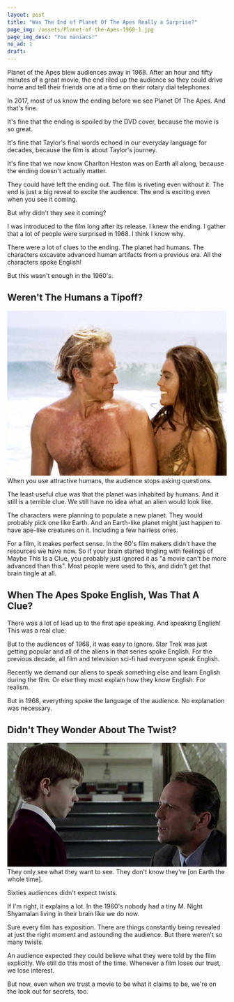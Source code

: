 ```yaml
---
layout: post
title: "Was The End of Planet Of The Apes Really a Surprise?"
page_img: /assets/Planet-of-the-Apes-1968-1.jpg
page_img_desc: "You maniacs!"
no_ad: 1
draft: 
---
```


Planet of the Apes blew audiences away in 1968. After an hour and fifty minutes of a great movie, the end riled up the audience so they could drive home and tell their friends one at a time on their rotary dial telephones.

In 2017, most of us know the ending before we see Planet Of The Apes. And that's fine. 

It's fine that the ending is spoiled by the DVD cover, because the movie is so great. 

It's fine that Taylor's final words echoed in our everyday language for decades, because the film is about Taylor's journey. 

It's fine that we now know Charlton Heston was on Earth all along, because the ending doesn't actually matter.

They could have left the ending out. The film is riveting even without it. The end is just a big reveal to excite the audience. The end is exciting even when you see it coming.

But why didn't they see it coming?

I was introduced to the film long after its release. I knew the ending. I gather that a lot of people were surprised in 1968. I think I know why.

There were a lot of clues to the ending. The planet had humans. The characters excavate advanced human artifacts from a previous era. All the characters spoke English!

But this wasn't enough in the 1960's.

## Weren't The Humans a Tipoff?

<div class="illustration">
    <img src="/assets/nova_and_taylor.jpg" />
    When you use attractive humans, the audience stops asking questions.
</div>

The least useful clue was that the planet was inhabited by humans. And it still is a terrible clue. We still have no idea what an alien would look like. 

The characters were planning to populate a new planet. They would probably pick one like Earth. And an Earth-like planet might just happen to have ape-like creatures on it. Including a few hairless ones.

For a film, it makes perfect sense. In the 60's film makers didn't have the resources we have now. So if your brain started tingling with feelings of Maybe This Is a Clue, you probably just ignored it as "a movie can't be more advanced than this". Most people were used to this, and didn't get that brain tingle at all.

## When The Apes Spoke English, Was That A Clue?

There was a lot of lead up to the first ape speaking. And speaking English! This was a real clue.

But to the audiences of 1968, it was easy to ignore. Star Trek was just getting popular and all of the aliens in that series spoke English. For the previous decade, all film and television sci-fi had everyone speak English.

Recently we demand our aliens to speak something else and learn English during the film. Or else they must explain how they know English. For realism.

But in 1968, everything spoke the language of the audience. No explanation was necessary.

## Didn't They Wonder About The Twist?


<div class="illustration">
    <img src="/assets/twist.jpg" />
    They only see what they want to see. They don't know they're [on Earth the whole time].
</div>


Sixties audiences didn't expect twists.

If I'm right, it explains a lot. In the 1960's nobody had a tiny M. Night Shyamalan living in their brain like we do now.

Sure every film has exposition. There are things constantly being revealed at just the right moment and astounding the audience. But there weren't so many twists.

An audience expected they could believe what they were told by the film explicitly. We still do this most of the time. Whenever a film loses our trust, we lose interest.

But now, even when we trust a movie to be what it claims to be, we're on the look out for secrets, too.
